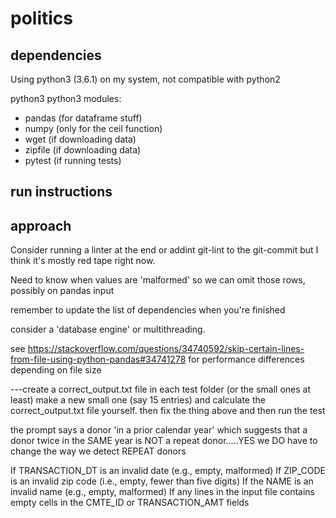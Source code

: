 # politics

## dependencies
Using python3 (3.6.1) on my system, not compatible with python2

python3
python3 modules:
  * pandas (for dataframe stuff)
  * numpy (only for the ceil function)
  * wget (if downloading data)
  * zipfile (if downloading data)
  * pytest (if running tests)

## run instructions

## approach

Consider running a linter at the end or addint git-lint to the git-commit but I think it's mostly red tape right now.

Need to know when values are 'malformed' so we can omit those rows, possibly on pandas input

remember to update the list of dependencies when you're finished

consider a 'database engine' or multithreading.

see https://stackoverflow.com/questions/34740592/skip-certain-lines-from-file-using-python-pandas#34741278 for performance differences depending on file size

---create a correct_output.txt file in each test folder (or the small ones at least)
   make a new small one (say 15 entries) and calculate the correct_output.txt file yourself.
   then fix the thing above and then run the test

the prompt says a donor 'in a prior calendar year' which suggests that a donor twice in the SAME year is NOT a repeat donor.....YES we DO have to change the way we detect REPEAT donors

If TRANSACTION_DT is an invalid date (e.g., empty, malformed)
If ZIP_CODE is an invalid zip code (i.e., empty, fewer than five digits)
If the NAME is an invalid name (e.g., empty, malformed)
If any lines in the input file contains empty cells in the CMTE_ID or TRANSACTION_AMT fields


